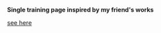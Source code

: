 **Single training page inspired by my friend's works**

[see here](http://threat4seagulls.github.io/nice-stuff/say-cheese/)